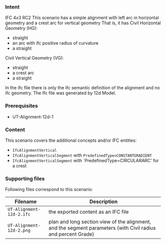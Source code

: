 
### Intent

IFC 4x3 RC2
This scenario has a simple alignment with left arc in horizontal geometry and a crest arc for vertical geometry
That is, it has 
Civil Horizontal Geometry (HG):

- straight
- an arc with ifc positive radius of curvature
- a straight

Civil Vertical Geometry (VG):

- straight
- a crest arc
- a straight

In the ifc file there is only the ifc semantic definition of the alignment and no ifc geometry.
The Ifc file was generated by 12d Model. 

### Prerequisites

- UT-Alignment-12d-1

### Content

This scenario covers the additional concepts and/or IFC entities:

- `IfcAlignmentVertical`
- `IfcAlignmentVerticalSegment` with `PredefinedType=CONSTANTGRADIENT`
- `IfcAlignmentVerticalSegment` with `PredefinedType=CIRCULARARC' for a crest

### Supporting files

Following files correspond to this scenario:

| Filename                           | Description                                                                                            |
|------------------------------------|--------------------------------------------------------------------------------------------------------|
| `UT-Alignment-12d-2.ifc`           | the exported content as an IFC file                                                                    |
| `UT-Alignment-12d-2.png`           | plan and long section view of the alignment, and the segment parameters (with Civil radius and percent Grade) |


